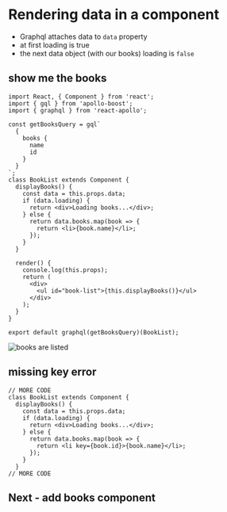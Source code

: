 # Rendering data in a component
* Graphql attaches data to `data` property
* at first loading is true
* the next data object (with our books) loading is `false`

## show me the books

```
import React, { Component } from 'react';
import { gql } from 'apollo-boost';
import { graphql } from 'react-apollo';

const getBooksQuery = gql`
  {
    books {
      name
      id
    }
  }
`;
class BookList extends Component {
  displayBooks() {
    const data = this.props.data;
    if (data.loading) {
      return <div>Loading books...</div>;
    } else {
      return data.books.map(book => {
        return <li>{book.name}</li>;
      });
    }
  }

  render() {
    console.log(this.props);
    return (
      <div>
        <ul id="book-list">{this.displayBooks()}</ul>
      </div>
    );
  }
}

export default graphql(getBooksQuery)(BookList);
```

![books are listed](https://i.imgur.com/xKFjxuq.png)

## missing key error
```
// MORE CODE
class BookList extends Component {
  displayBooks() {
    const data = this.props.data;
    if (data.loading) {
      return <div>Loading books...</div>;
    } else {
      return data.books.map(book => {
        return <li key={book.id}>{book.name}</li>;
      });
    }
  }
// MORE CODE
```

## Next - add books component
